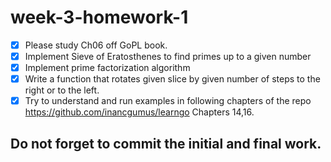 # week-3-homework-1

- [x] Please study Ch06 off GoPL book.
- [x] Implement Sieve of Eratosthenes to find primes up to a given number
- [x] Implement prime factorization algorithm
- [x] Write a function that rotates given slice by given number of steps to the right or to the left.
- [x] Try to understand and run examples in following chapters of the repo
  https://github.com/inancgumus/learngo Chapters 14,16.
    
## Do not forget to commit the initial and final work.
